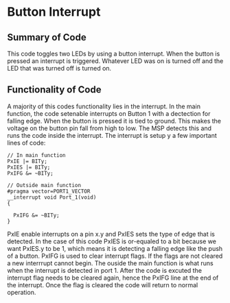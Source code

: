 # Button Interrupt
## Summary of Code
This code toggles two LEDs by using a button interrupt. When the button is pressed an interrupt is triggered. Whatever LED was on is turned off and the LED that was turned off is turned on.
## Functionality of Code
A majority of this codes functionality lies in the interrupt. In the main function, the code setenable interrupts on Button 1 with a dectection for falling edge. When the button is pressed it is tied to ground. This makes the voltage on the button pin fall from high to low. The MSP detects this and runs the code inside the interrupt. The interrupt is setup y a few important lines of code:
```
// In main function
PxIE |= BITy;
PxIES |= BITy;
PxIFG &= ~BITy;

// Outside main function
#pragma vector=PORT1_VECTOR
__interrupt void Port_1(void)
{

  PxIFG &= ~BITy;
}
```
PxIE enable interrupts on a pin x.y and PxIES sets the type of edge that is detected. In the case of this code PxIES is or-equaled to a bit because we want PxIES.y to be 1, which means it is detecting a falling edge like the push of a button. PxIFG is used to clear interrupt flags. If the flags are not cleared a new interrrupt cannot begin.
The ouside the main function is what runs when the interrupt is detected in port 1. After the code is excuted the interrupt flag needs to be cleared again, hence the PxIFG line at the end of the interrupt. Once the flag is cleared the code will return to normal operation.
